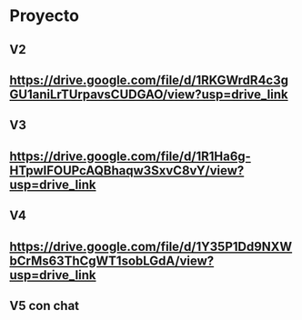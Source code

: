 # Proyecto
## V2
## https://drive.google.com/file/d/1RKGWrdR4c3gGU1aniLrTUrpavsCUDGAO/view?usp=drive_link
## V3
## https://drive.google.com/file/d/1R1Ha6g-HTpwIFOUPcAQBhaqw3SxvC8vY/view?usp=drive_link
## V4
## https://drive.google.com/file/d/1Y35P1Dd9NXWbCrMs63ThCgWT1sobLGdA/view?usp=drive_link
## V5 con chat 

